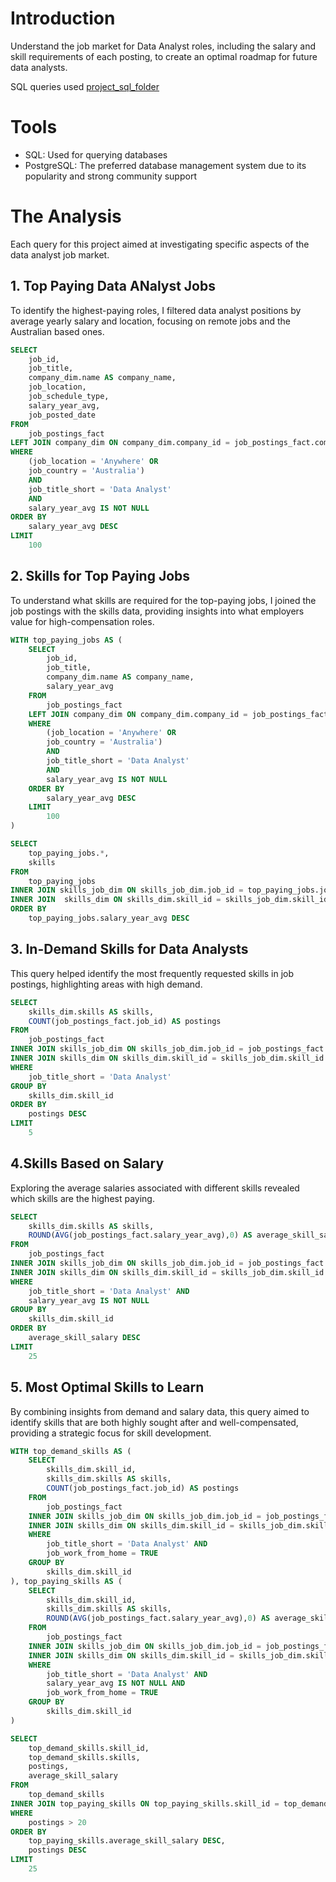 # Introduction
Understand the job market for Data Analyst roles, including the salary and skill requirements of each posting, to create an optimal roadmap for future data analysts.

SQL queries used [project_sql_folder](/project_sql/)
# Tools
- SQL: Used for querying databases
- PostgreSQL: The preferred database management system due to its popularity and strong community support

# The Analysis
Each query for this project aimed at investigating specific aspects of the data analyst job market. 

## 1. Top Paying Data ANalyst Jobs
To identify the highest-paying roles, I filtered data analyst positions by average yearly salary and location, focusing on remote jobs and the Australian based ones.

```sql
SELECT
    job_id,
    job_title,
    company_dim.name AS company_name,
    job_location,
    job_schedule_type,
    salary_year_avg,
    job_posted_date
FROM
    job_postings_fact
LEFT JOIN company_dim ON company_dim.company_id = job_postings_fact.company_id
WHERE
    (job_location = 'Anywhere' OR
    job_country = 'Australia')
    AND
    job_title_short = 'Data Analyst'
    AND
    salary_year_avg IS NOT NULL
ORDER BY 
    salary_year_avg DESC
LIMIT
    100
```
## 2. Skills for Top Paying Jobs
To understand what skills are required for the top-paying jobs, I joined the job postings with the skills data, providing insights into what employers value for high-compensation roles.
```sql
WITH top_paying_jobs AS (
    SELECT
        job_id,
        job_title,
        company_dim.name AS company_name,
        salary_year_avg
    FROM
        job_postings_fact
    LEFT JOIN company_dim ON company_dim.company_id = job_postings_fact.company_id
    WHERE
        (job_location = 'Anywhere' OR
        job_country = 'Australia')
        AND
        job_title_short = 'Data Analyst'
        AND
        salary_year_avg IS NOT NULL
    ORDER BY 
        salary_year_avg DESC
    LIMIT
        100
)

SELECT
    top_paying_jobs.*,
    skills
FROM
    top_paying_jobs
INNER JOIN skills_job_dim ON skills_job_dim.job_id = top_paying_jobs.job_id
INNER JOIN  skills_dim ON skills_dim.skill_id = skills_job_dim.skill_id
ORDER BY
    top_paying_jobs.salary_year_avg DESC
```
## 3. In-Demand Skills for Data Analysts
This query helped identify the most frequently requested skills in job postings, highlighting areas with high demand.
```sql
SELECT
    skills_dim.skills AS skills,
    COUNT(job_postings_fact.job_id) AS postings
FROM
    job_postings_fact
INNER JOIN skills_job_dim ON skills_job_dim.job_id = job_postings_fact.job_id
INNER JOIN skills_dim ON skills_dim.skill_id = skills_job_dim.skill_id
WHERE
    job_title_short = 'Data Analyst'
GROUP BY
    skills_dim.skill_id
ORDER BY
    postings DESC
LIMIT
    5
```
## 4.Skills Based on Salary
Exploring the average salaries associated with different skills revealed which skills are the highest paying.
```sql
SELECT
    skills_dim.skills AS skills,
    ROUND(AVG(job_postings_fact.salary_year_avg),0) AS average_skill_salary
FROM
    job_postings_fact
INNER JOIN skills_job_dim ON skills_job_dim.job_id = job_postings_fact.job_id
INNER JOIN skills_dim ON skills_dim.skill_id = skills_job_dim.skill_id
WHERE
    job_title_short = 'Data Analyst' AND
    salary_year_avg IS NOT NULL
GROUP BY
    skills_dim.skill_id
ORDER BY
    average_skill_salary DESC
LIMIT
    25
```
## 5. Most Optimal Skills to Learn
By combining insights from demand and salary data, this query aimed to identify skills that are both highly sought after and well-compensated, providing a strategic focus for skill development.
```sql
WITH top_demand_skills AS (
    SELECT
        skills_dim.skill_id,
        skills_dim.skills AS skills,
        COUNT(job_postings_fact.job_id) AS postings
    FROM
        job_postings_fact
    INNER JOIN skills_job_dim ON skills_job_dim.job_id = job_postings_fact.job_id
    INNER JOIN skills_dim ON skills_dim.skill_id = skills_job_dim.skill_id
    WHERE
        job_title_short = 'Data Analyst' AND
        job_work_from_home = TRUE
    GROUP BY
        skills_dim.skill_id
), top_paying_skills AS (
    SELECT
        skills_dim.skill_id,
        skills_dim.skills AS skills,
        ROUND(AVG(job_postings_fact.salary_year_avg),0) AS average_skill_salary
    FROM
        job_postings_fact
    INNER JOIN skills_job_dim ON skills_job_dim.job_id = job_postings_fact.job_id
    INNER JOIN skills_dim ON skills_dim.skill_id = skills_job_dim.skill_id
    WHERE
        job_title_short = 'Data Analyst' AND
        salary_year_avg IS NOT NULL AND
        job_work_from_home = TRUE
    GROUP BY
        skills_dim.skill_id
)

SELECT
    top_demand_skills.skill_id,
    top_demand_skills.skills,
    postings,
    average_skill_salary
FROM
    top_demand_skills
INNER JOIN top_paying_skills ON top_paying_skills.skill_id = top_demand_skills.skill_id
WHERE
    postings > 20
ORDER BY
    top_paying_skills.average_skill_salary DESC,
    postings DESC
LIMIT
    25
```

